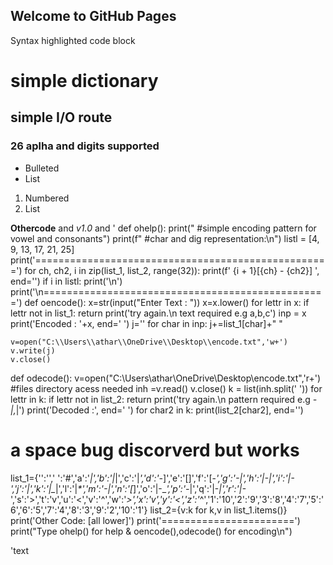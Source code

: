## Welcome to GitHub Pages


Syntax highlighted code block

# simple dictionary
## simple I/O route
### 26 aplha and digits supported

- Bulleted
- List

1. Numbered
2. List

**Othercode** and _v1.0_ and '
def ohelp():
    print(" #simple encoding pattern for vowel and consonants")
    print(f" #char and dig representation:\n")
    listl = [4, 9, 13, 17, 21, 25]
    print('===================================================')
    for ch, ch2, i in zip(list_1, list_2, range(32)):
        print(f' {i + 1}[{ch} - {ch2}] ', end='')
        if i in listl:
            print('\n')
    print('\n=================================================')
def oencode():
    x=str(input("Enter Text : "))
    x=x.lower()
    for lettr in x:
        if lettr not in list_1:
            return print('try again.\n text required e.g  a,b,c')
    inp = x
    print('Encoded : '+x, end=' ')
    j=''
    for char in inp:
        j+=list_1[char]+" "
        
    v=open("C:\\Users\\athar\\OneDrive\\Desktop\\encode.txt",'w+')
    v.write(j)
    v.close()

def odecode():
    v=open("C:\\Users\\athar\\OneDrive\\Desktop\\encode.txt",'r+') #files directory acess needed
    inh =v.read()
    v.close()
    k = list(inh.split(' '))
    for lettr in k:
        if lettr not in list_2:
            return print('try again.\n pattern required e.g _-|,_|')
    print('Decoded :', end=' ')
    for char2 in k:
        print(list_2[char2], end='')
  # a space bug discorverd  but works  
list_1={'':'',' ':'#','a':'_|','b':'|_|','c':'|_','d':'-_]','e':'[]','f':'[-_','g':'-|','h':'|-|','i':'|-','j':'_*|','k':'|_*|','l':'|_*','m':'-_*|','n':'[*]','o':'|-_*','p':'-*|','q':'|-*|','r':'|-*','s':'>','t':'v','u':'<','v':'^','w':'*>','x':'*v','y':'<*','z':'*^','1':'10','2':'9','3':'8','4':'7','5':'6','6':'5','7':'4','8':'3','9':'2','10':'1'}
list_2={v:k for k,v in list_1.items()}
print('Other Code: [all lower]')
print('=======================')
print("Type ohelp() for help & oencode(),odecode() for encoding\n")


'text
